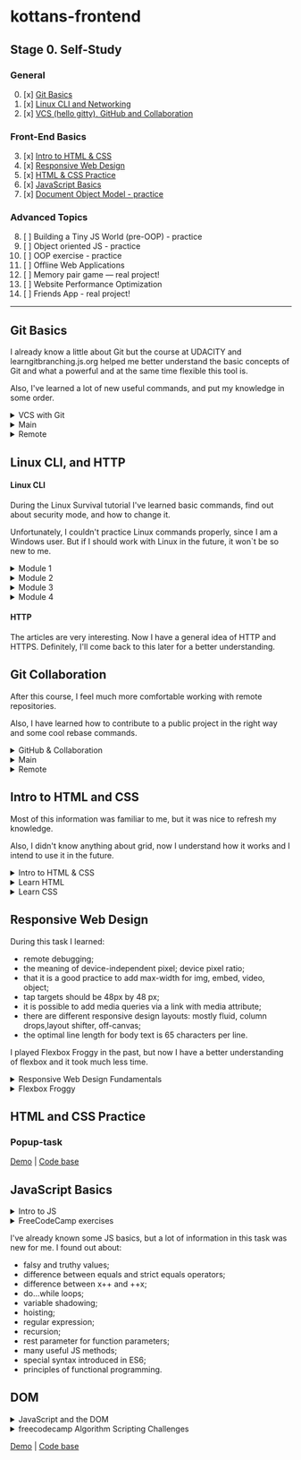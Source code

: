# kottans-frontend
## Stage 0. Self-Study
### General
0. [x] [Git Basics](#git-basics)
1. [x] [Linux CLI and Networking](#linux-cli-and-http)
2. [x] [VCS (hello gitty), GitHub and Collaboration](#git-collaboration)
### Front-End Basics
3. [x] [Intro to HTML & CSS](#intro-to-html-and-css)
4. [x] [Responsive Web Design](#responsive-web-design)
5. [x] [HTML & CSS Practice](#html-and-css-practice)
6. [x] [JavaScript Basics](#javaScript-basics)
7. [x] [Document Object Model - practice](#dom)
### Advanced Topics
8. [ ] Building a Tiny JS World (pre-OOP) - practice
9. [ ] Object oriented JS - practice
10. [ ] OOP exercise - practice
11. [ ] Offline Web Applications
12. [ ] Memory pair game — real project!
13. [ ] Website Performance Optimization
14. [ ] Friends App - real project!
***
## Git Basics
I already know a little about Git but the course at UDACITY and learngitbranching.js.org helped me better understand the basic concepts of Git and what a powerful and at the same time flexible this tool is.

Also, I've learned a lot of new useful commands, and put my knowledge in some order.

<details>
  <summary>VCS with Git</summary>
  <img src ="task_git_intro/vcs with git.jpg" width=95%>
</details>
<details>
  <summary>Main</summary>
  <img src ="task_git_intro/learngitbranching_main.jpg" width=95%>
</details>
<details>
  <summary>Remote</summary>
  <img src ="task_git_intro/learngitbranching_remote.jpg" width=95%>
</details>

## Linux CLI, and HTTP
#### Linux CLI
During the Linux Survival tutorial I've learned basic commands, find out about security mode, and how to change it.

Unfortunately, I couldn't practice Linux commands properly, since I am a Windows user. But if I should work with Linux in the future, it won`t be so new to me.
<details>
  <summary>Module 1</summary>
  <img src = "task_linux_cli/linux_quiz_1.jpg" width = 95%>
</details>
<details>
  <summary>Module 2</summary>
  <img src = "task_linux_cli/linux_quiz_2.jpg" width = 95%>
</details>
<details>
  <summary>Module 3</summary>
  <img src = "task_linux_cli/linux_quiz_3.jpg" width = 95%>
</details>
<details>
  <summary>Module 4</summary>
  <img src = "task_linux_cli/linux_quiz_4.jpg" width = 95%>
</details>

#### HTTP

The articles are very interesting. Now I have a general idea of HTTP and HTTPS. Definitely, I'll come back to this later for a better understanding.

## Git Collaboration
After this course, I feel much more comfortable working with remote repositories. 

Also, I have learned how to contribute to a public project in the right way and some cool rebase commands.
<details>
  <summary>GitHub & Collaboration</summary>
  <img src ="task_git_collaboration/GitHub&Collaboration.jpg" width=95%>
</details>
<details>
  <summary>Main</summary>
  <img src ="task_git_intro/learngitbranching_main.jpg" width=95%>
</details>
<details>
  <summary>Remote</summary>
  <img src ="task_git_intro/learngitbranching_remote.jpg" width=95%>
</details>

## Intro to HTML and CSS
Most of this information was familiar to me, but it was nice to refresh my knowledge.

Also, I didn't know anything about grid, now I understand how it works and I intend to use it in the future.
<details>
  <summary>Intro to HTML & CSS</summary>
  <img src ="task_html_css_intro/intro_udacity.jpg" width=95%>
</details>
<details>
  <summary>Learn HTML</summary>
  <img src ="task_html_css_intro/html.jpg" width=95%>
</details>
<details>
  <summary>Learn CSS</summary>
  <img src ="task_html_css_intro/css.jpg" width=95%>
</details>

## Responsive Web Design
During this task I learned:
* remote debugging;
* the meaning of device-independent pixel; device pixel ratio;
* that it is a good practice to add max-width for img, embed, video, object;
* tap targets should be 48px by 48 px;
* it is possible to add media queries via a link with media attribute;
* there are different responsive design layouts: mostly fluid, column drops,layout shifter, off-canvas;
* the optimal line length for body text is 65 characters per line.

I played Flexbox Froggy in the past, but now I have a better understanding of flexbox and it took much less time.

<details>
  <summary>Responsive Web Design Fundamentals</summary>
  <img src ="task_responsive_web_design/Responsive Web Design Fundamentals.jpg" width=95%>
</details>
<details>
  <summary>Flexbox Froggy</summary>
  <img src ="task_responsive_web_design/flexbox froggy.jpg" width=95%>
</details>

## HTML and CSS Practice
### Popup-task

[Demo](https://okkkko.github.io/popup_task/) |
[Code base](https://github.com/okkkko/popup_task/tree/master)

## JavaScript Basics
<details>
  <summary>Intro to JS</summary>
  <img src ="task_js_basics/intro_to_js.jpg" width=95%>
</details>
<details>
  <summary>FreeCodeCamp exercises</summary>
  <img src ="task_js_basics/free_code_camp.jpg" width=95%>
</details>

I've already known some JS basics, but a lot of information in this task was new for me.
I found out about:
* falsy and truthy values;
* difference between equals and strict equals operators;
* difference between x++ and ++x;
* do...while loops;
* variable shadowing;
* hoisting;
* regular expression;
* recursion;
* rest parameter for function parameters;
* many useful JS methods;
* special syntax introduced in ES6;
* principles of functional programming.

## DOM
<details>
  <summary>JavaScript and the DOM </summary>
  <img src ="task_js_dom/js_dom_udacity.jpg" width=95%>
</details>
<details>
  <summary>freecodecamp Algorithm Scripting Challenges</summary>
  <img src ="task_js_dom/freecodecamp.jpg" width=95%>
</details>

[Demo](https://okkkko.github.io/js-dom-task/index.html) |
[Code base](https://github.com/okkkko/frontend-2021-homeworks/tree/js-dom-task/submissions/okkkko/js_dom)